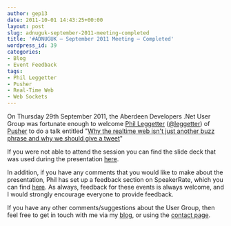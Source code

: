 ```yaml
---
author: gep13
date: 2011-10-01 14:43:25+00:00
layout: post
slug: adnuguk-september-2011-meeting-completed
title: '#ADNUGUK – September 2011 Meeting – Completed'
wordpress_id: 39
categories:
- Blog
- Event Feedback
tags:
- Phil Leggetter
- Pusher
- Real-Time Web
- Web Sockets
---
```


On Thursday 29th September 2011, the Aberdeen Developers .Net User Group was fortunate enough to welcome [Phil Leggetter](http://www.leggetter.co.uk/) ([@leggetter](http://twitter.com/#!/leggetter)) of [Pusher](http://pusher.com/) to do a talk entitled "[Why the realtime web isn't just another buzz phrase and why we should give a tweet](http://adnuguk-sep.eventbrite.com/)"



If you were not able to attend the session you can find the slide deck that was used during the presentation [here](http://www.leggetter.co.uk/pusher/presentations/adnuguk_2011-09-29/why_the_realtimeweb_matters.html#7).



In addition, if you have any comments that you would like to make about the presentation, Phil has set up a feedback section on SpeakerRate, which you can find [here](http://speakerrate.com/talks/8484-why-the-realtime-web-matters). As always, feedback for these events is always welcome, and I would strongly encourage everyone to provide feedback.



If you have any other comments/suggestions about the User Group, then feel free to get in touch with me via my [blog](http://www.gep13.co.uk/blog/), or using the [contact page](http://www.aberdeendevelopers.co.uk/contact.aspx).
